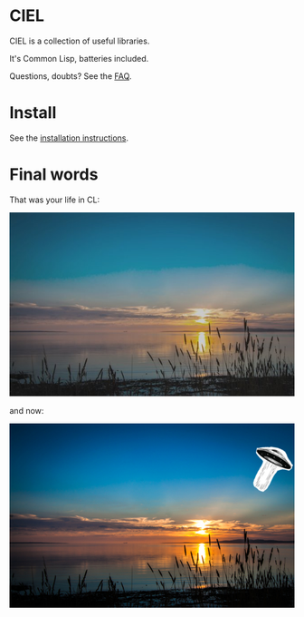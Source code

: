 # CIEL

CIEL is a collection of useful libraries.

It's Common Lisp, batteries included.

Questions, doubts? See the [FAQ](FAQ.md).

# Install

See the [installation instructions](install.md).


# Final words

That was your life in CL:

<p align="center"><img src="before.jpeg" /></p>
and now:

<p align="center"><img src="after-plus.jpeg" /></p>
